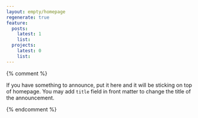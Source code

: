 ```yaml
---
layout: empty/homepage
regenerate: true
feature:
  posts:
    latest: 1
    list:
  projects:
    latest: 0
    list:
---
```


{% comment %}

If you have something to announce, put it here and it will be sticking on top of homepage. You may add `title` field in front matter to change the title of the announcement.


{% endcomment %}
